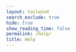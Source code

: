 ```yaml
---
layout: tailwind
search_exclude: true
hide: true
show_reading_time: false
permalink: /help/
title: Help
---
```


<html lang="en">
<head>
    <meta charset="UTF-8">
    <meta name="viewport" content="width=device-width, initial-scale=1.0">
    <title>Help Center</title>
    <style>
        body {
            background-image: url("../../images/background9674.png");
            background-size: cover;
            background-position: center;
            background-repeat: no-repeat;
            background-attachment: fixed;
            font-family: -apple-system, BlinkMacSystemFont, 'Segoe UI', Roboto, sans-serif;
        }

        .container {
            max-width: 1200px;
            margin: 0 auto;
            padding: 20px;
        }

        .help-header {
            background: rgba(255, 255, 255, 0.95);
            backdrop-filter: blur(10px);
            border-radius: 12px;
            padding: 30px;
            margin-bottom: 30px;
            text-align: center;
            box-shadow: 0 8px 32px rgba(0, 0, 0, 0.1);
        }

        .help-tabs {
            display: flex;
            background: rgba(255, 255, 255, 0.9);
            border-radius: 12px;
            padding: 8px;
            margin-bottom: 20px;
            overflow-x: auto;
        }

        .tab-button {
            flex: 1;
            padding: 12px 20px;
            border: none;
            background: transparent;
            border-radius: 8px;
            cursor: pointer;
            font-weight: 500;
            transition: all 0.3s ease;
            white-space: nowrap;
        }

        .tab-button.active {
            background: #b91c1c;
            color: white;
        }

        .tab-button:hover:not(.active) {
            background: rgba(255, 255, 255, 0.1);
        }

        .tab-content {
            display: none;
            background: rgba(0, 0, 0, 0.95);
            backdrop-filter: blur(10px);
            border-radius: 12px;
            padding: 30px;
            box-shadow: 0 8px 32px rgba(0, 0, 0, 0.1);
        }

        .tab-content.active {
            display: block;
        }

        .form-group {
            margin-bottom: 20px;
        }

        .form-label {
            display: block;
            margin-bottom: 8px;
            font-weight: 600;
            color: #333;
        }

        .form-input, .form-select, .form-textarea {
            width: 100%;
            padding: 12px;
            border: 2px solidrgb(0, 0, 0);
            border-radius: 8px;
            font-size: 16px;
            transition: border-color 0.3s ease;
        }

        .form-input:focus, .form-select:focus, .form-textarea:focus {
            outline: none;
            border-color: #b91c1c;
        }

        .form-textarea {
            min-height: 120px;
            resize: vertical;
        }

        .btn {
            padding: 12px 24px;
            border: none;
            border-radius: 8px;
            font-weight: 600;
            cursor: pointer;
            transition: all 0.3s ease;
            text-decoration: none;
            display: inline-block;
            text-align: center;
        }

        .btn-primary {
            background: #b91c1c;
            color: white;
        }

        .btn-primary:hover {
            background: #991b1b;
        }

        .btn-secondary {
            background: #6b7280;
            color: white;
        }

        .btn-secondary:hover {
            background: #4b5563;
        }

        .request-card, .faq-item {
            background: black;
            border-radius: 8px;
            padding: 20px;
            margin-bottom: 16px;
            box-shadow: 0 2px 8px rgba(0, 0, 0, 0.1);
            border-left: 4px solid #b91c1c;
        }

        .request-header {
            display: flex;
            justify-content: space-between;
            align-items: flex-start;
            margin-bottom: 12px;
        }

        .request-title {
            font-size: 18px;
            font-weight: 600;
            color: #111827;
        }

        .status-badge {
            padding: 4px 12px;
            border-radius: 20px;
            font-size: 12px;
            font-weight: 600;
            text-transform: uppercase;
        }

        .status-open { background: #fee2e2; color: #dc2626; }
        .status-in_progress { background: #fef3c7; color: #d97706; }
        .status-resolved { background: #dcfce7; color: #16a34a; }
        .status-closed { background: #f3f4f6; color: #6b7280; }

        .priority-badge {
            padding: 2px 8px;
            border-radius: 12px;
            font-size: 11px;
            font-weight: 600;
            margin-left: 8px;
        }

        .priority-low { background: #f0f9ff; color: #0369a1; }
        .priority-medium { background: #fef3c7; color: #d97706; }
        .priority-high { background: #fee2e2; color: #dc2626; }
        .priority-urgent { background: #fecaca; color: #991b1b; }

        .search-box {
            position: relative;
            margin-bottom: 20px;
        }

        .search-input {
            width: 100%;
            padding: 12px 16px 12px 44px;
            border: 2px solid #e5e7eb;
            border-radius: 8px;
            font-size: 16px;
        }

        .search-icon {
            position: absolute;
            left: 14px;
            top: 50%;
            transform: translateY(-50%);
            color: #6b7280;
        }

        .filters {
            display: flex;
            gap: 16px;
            margin-bottom: 24px;
            flex-wrap: wrap;
            }

            .filter-select {
                min-width: 220px;
                font-size: 1.2em;
                padding: 18px 22px;
                height: 56px;
            }
            .loading {    text-align: center;
            padding: 40px;
            color:rgb(0, 0, 0);
        }

        .error {
            background:rgb(0, 0, 0);
            color: #dc2626;
            padding: 12px;
            border-radius: 8px;
            margin-bottom: 20px;
        }

        .success {
            background: #dcfce7;
            color: #16a34a;
            padding: 12px;
            border-radius: 8px;
            margin-bottom: 20px;
        }

        .faq-question {
            font-weight: 600;
            cursor: pointer;
            display: flex;
            justify-content: space-between;
            align-items: center;
        }

        .faq-answer {
            display: none;
            margin-top: 12px;
            padding-top: 12px;
            border-top: 1px solidrgb(0, 0, 0);
            color: #4b5563;
            line-height: 1.6;
        }

        .faq-answer.show {
            display: block;
        }

        .chevron {
            transition: transform 0.3s ease;
        }

        .chevron.rotate {
            transform: rotate(180deg);
        }

        .request-detail {
            background: #f9fafb;
            border-radius: 8px;
            padding: 16px;
            margin-top: 12px;
        }

        .pagination {
            display: flex;
            justify-content: center;
            gap: 8px;
            margin-top: 20px;
        }

        .page-btn {
            padding: 8px 12px;
            border: 1px solid #d1d5db;
            background: white;
            border-radius: 4px;
            cursor: pointer;
        }

        .page-btn.active {
            background: #b91c1c;
            color: white;
            border-color: #b91c1c;
        }

        .stats-grid {
            display: grid;
            grid-template-columns: repeat(auto-fit, minmax(200px, 1fr));
            gap: 20px;
            margin-bottom: 30px;
        }

        .stat-card {
            background: white;
            border-radius: 8px;
            padding: 20px;
            text-align: center;
            box-shadow: 0 2px 8px rgba(0, 0, 0, 0.1);
        }

        .stat-number {
            font-size: 2em;
            font-weight: bold;
            color: #b91c1c;
        }

        .stat-label {
            color: #6b7280;
            margin-top: 4px;
        }

        .message-area {
            position: fixed;
            top: 20px;
            right: 20px;
            z-index: 1000;
        }

        .message {
            padding: 12px 20px;
            border-radius: 8px;
            margin-bottom: 10px;
            box-shadow: 0 4px 12px rgba(0, 0, 0, 0.15);
            opacity: 0;
            transform: translateX(100%);
            animation: slideIn 0.3s ease forwards;
        }

        .message.success {
            background: #dcfce7;
            color: #16a34a;
            border: 1px solid #bbf7d0;
        }

        .message.error {
            background: #fee2e2;
            color: #dc2626;
            border: 1px solid #fecaca;
        }

        @keyframes slideIn {
            to {
                opacity: 1;
                transform: translateX(0);
            }
        }

        @keyframes slideOut {
            to {
                opacity: 0;
                transform: translateX(100%);
            }
        }

        @media (max-width: 768px) {
            .container {
                padding: 10px;
            }
            
            .help-tabs {
                flex-direction: column;
            }
            
            .filters {
                flex-direction: column;
            }
            
            .request-header {
                flex-direction: column;
                gap: 8px;
            }

            .message-area {
                left: 20px;
                right: 20px;
            }
        }
    </style>
</head>
<body>
    <div class="container">
        <div class="help-header">
            <h1 style="color: #b91c1c; margin: 0 0 10px 0; font-size: 2.5em;">Help Center</h1>
            <p style="color: #6b7280; margin: 0; font-size: 1.1em;">Get help, find answers, and manage your support requests</p>
        </div>

        <div class="help-tabs">
            <button class="tab-button active" onclick="showTab('faqs')">📚 FAQs</button>
            <button class="tab-button" onclick="showTab('my-requests')">📋 My Requests</button>
            <button class="tab-button" onclick="showTab('new-request')">➕ New Request</button>
            <button class="tab-button" id="admin-tab" onclick="showTab('admin')" style="display: none;">⚙️ Admin</button>
        </div>

        <!-- FAQ Tab -->
        <div id="faqs" class="tab-content active">
            <div class="search-box">
                <input type="text" class="search-input" id="faq-search" placeholder="Search FAQs...">
                <span class="search-icon">🔍</span>
            </div>
            
            <div class="filters">
                <select class="form-select filter-select" id="faq-category-filter">
                    <option value="all">All Categories</option>
                    <option value="technical">Technical</option>
                    <option value="account">Account</option>
                    <option value="general">General</option>
                    <option value="billing">Billing</option>
                </select>
            </div>

            <div id="faq-list"></div>
        </div>

        <!-- My Requests Tab -->
        <div id="my-requests" class="tab-content">
            <div class="filters">
                <select class="form-select filter-select" id="status-filter">
                    <option value="all">All Status</option>
                    <option value="open">Open</option>
                    <option value="in_progress">In Progress</option>
                    <option value="resolved">Resolved</option>
                    <option value="closed">Closed</option>
                </select>
                
                <select class="form-select filter-select" id="category-filter">
                    <option value="all">All Categories</option>
                    <option value="technical">Technical</option>
                    <option value="account">Account</option>
                    <option value="general">General</option>
                    <option value="bug_report">Bug Report</option>
                    <option value="feature_request">Feature Request</option>
                    <option value="billing">Billing</option>
                    <option value="other">Other</option>
                </select>
                
                <select class="form-select filter-select" id="priority-filter">
                    <option value="all">All Priorities</option>
                    <option value="low">Low</option>
                    <option value="medium">Medium</option>
                    <option value="high">High</option>
                    <option value="urgent">Urgent</option>
                </select>
                
                <button class="btn btn-secondary" onclick="loadMyRequests()">🔄 Refresh</button>
            </div>

            <div id="my-requests-list"></div>
            <div id="requests-pagination"></div>
        </div>

        <!-- New Request Tab -->
        <div id="new-request" class="tab-content">
            <form id="help-request-form">
                <div class="form-group">
                    <label class="form-label" for="request-title">Title *</label>
                    <input type="text" class="form-input" id="request-title" required placeholder="Brief description of your issue">
                </div>

                <div class="form-group">
                    <label class="form-label" for="request-category">Category *</label>
                    <select class="form-select" id="request-category" required>
                        <option value="">Select a category</option>
                        <option value="technical">Technical Issue</option>
                        <option value="account">Account Problem</option>
                        <option value="general">General Question</option>
                        <option value="bug_report">Bug Report</option>
                        <option value="feature_request">Feature Request</option>
                        <option value="billing">Billing</option>
                        <option value="other">Other</option>
                    </select>
                </div>

                <div class="form-group">
                    <label class="form-label" for="request-priority">Priority</label>
                    <select class="form-select" id="request-priority">
                        <option value="low">Low</option>
                        <option value="medium" selected>Medium</option>
                        <option value="high">High</option>
                        <option value="urgent">Urgent</option>
                    </select>
                </div>

                <div class="form-group">
                    <label class="form-label" for="request-description">Description *</label>
                    <textarea class="form-textarea" id="request-description" required placeholder="Please provide detailed information about your issue or question..."></textarea>
                </div>

                <div class="form-group">
                    <label class="form-label" for="contact-email">Contact Email</label>
                    <input type="email" class="form-input" id="contact-email" placeholder="Optional: Different email for responses">
                </div>

                <button type="submit" class="btn btn-primary">Submit Request</button>
            </form>
        </div>

        <!-- Admin Tab -->
        <div id="admin" class="tab-content">
            <div id="admin-stats" class="stats-grid"></div>
            
            <div class="filters">
                <select class="form-select filter-select" id="admin-status-filter">
                    <option value="all">All Status</option>
                    <option value="open">Open</option>
                    <option value="in_progress">In Progress</option>
                    <option value="resolved">Resolved</option>
                    <option value="closed">Closed</option>
                </select>
                
                <button class="btn btn-secondary" onclick="loadAllRequests()">🔄 Refresh</button>
                <button class="btn btn-primary" onclick="showCreateFaqForm()">➕ Add FAQ</button>
            </div>

            <div id="admin-requests-list"></div>
        </div>

        <!-- Message Area -->
        <div id="message-area" class="message-area"></div>
    </div>

    <script type="module">
        import { pythonURI, fetchOptions } from '../assets/js/api/config.js';
        
        let currentUser = null;
        let currentPage = 1;
        let isAdmin = false;

        // Initialize the page
        document.addEventListener('DOMContentLoaded', async function() {
            await checkUserAuth();
            await loadFAQs();
            setupEventListeners();
        });

        async function checkUserAuth() {
            try {
                // Check if user is authenticated and get user info
                const response = await fetch(`${pythonURI}/api/user`, fetchOptions);
                if (response.ok) {
                    currentUser = await response.json();
                    isAdmin = currentUser.role === 'Admin';
                    
                    if (isAdmin) {
                        document.getElementById('admin-tab').style.display = 'block';
                    }
                }
            } catch (error) {
                console.error('Error checking authentication:', error);
            }
        }

        function setupEventListeners() {
            // FAQ search
            document.getElementById('faq-search').addEventListener('input', debounce(searchFAQs, 300));
            document.getElementById('faq-category-filter').addEventListener('change', loadFAQs);
            
            // Request filters
            document.getElementById('status-filter').addEventListener('change', loadMyRequests);
            document.getElementById('category-filter').addEventListener('change', loadMyRequests);
            document.getElementById('priority-filter').addEventListener('change', loadMyRequests);
            
            // Form submission
            document.getElementById('help-request-form').addEventListener('submit', submitHelpRequest);
        }

        window.showTab = function(tabName) {
            // Hide all tabs
            document.querySelectorAll('.tab-content').forEach(tab => {
                tab.classList.remove('active');
            });
            document.querySelectorAll('.tab-button').forEach(btn => {
                btn.classList.remove('active');
            });
            
            // Show selected tab
            document.getElementById(tabName).classList.add('active');
            event.target.classList.add('active');
            
            // Load data for the tab
            switch(tabName) {
                case 'my-requests':
                    loadMyRequests();
                    break;
                case 'admin':
                    if (isAdmin) {
                        loadAdminStats();
                        loadAllRequests();
                    }
                    break;
            }
        }

        async function loadFAQs() {
            const category = document.getElementById('faq-category-filter').value;
            const search = document.getElementById('faq-search').value;
            
            try {
                let url = `${pythonURI}/api/help/faqs`;
                const params = new URLSearchParams();
                if (category !== 'all') params.append('category', category);
                if (search) params.append('search', search);
                if (params.toString()) url += '?' + params.toString();
                
                const response = await fetch(url);
                const data = await response.json();
                
                displayFAQs(data.faqs);
            } catch (error) {
                console.error('Error loading FAQs:', error);
                showMessage('Error loading FAQs', 'error');
            }
        }

        function displayFAQs(faqGroups) {
            const container = document.getElementById('faq-list');
            container.innerHTML = '';
            
            if (Object.keys(faqGroups).length === 0) {
                container.innerHTML = '<div class="loading">No FAQs found</div>';
                return;
            }
            
            Object.entries(faqGroups).forEach(([category, faqs]) => {
                const categoryHeader = document.createElement('h3');
                categoryHeader.textContent = category.charAt(0).toUpperCase() + category.slice(1).replace('_', ' ');
                categoryHeader.style.color = '#b91c1c';
                categoryHeader.style.marginTop = '30px';
                categoryHeader.style.marginBottom = '15px';
                container.appendChild(categoryHeader);
                
                faqs.forEach(faq => {
                    const faqElement = document.createElement('div');
                    faqElement.className = 'faq-item';
                    faqElement.innerHTML = `
                        <div class="faq-question" onclick="toggleFaq(this)">
                            <span>${faq.question}</span>
                            <span class="chevron">▼</span>
                        </div>
                        <div class="faq-answer">
                            ${faq.answer}
                        </div>
                    `;
                    container.appendChild(faqElement);
                });
            });
        }

        window.toggleFaq = function(element) {
            const answer = element.nextElementSibling;
            const chevron = element.querySelector('.chevron');
            
            answer.classList.toggle('show');
            chevron.classList.toggle('rotate');
        }

        async function searchFAQs() {
            await loadFAQs();
        }

        window.loadMyRequests = async function() {
            if (!currentUser) return;
            
            const status = document.getElementById('status-filter').value;
            const category = document.getElementById('category-filter').value;
            const priority = document.getElementById('priority-filter').value;
            
            try {
                let url = `${pythonURI}/api/help/requests`;
                const params = new URLSearchParams();
                if (status !== 'all') params.append('status', status);
                if (category !== 'all') params.append('category', category);
                if (priority !== 'all') params.append('priority', priority);
                params.append('page', currentPage);
                if (params.toString()) url += '?' + params.toString();
                
                const response = await fetch(url, fetchOptions);
                const data = await response.json();
                
                displayRequests(data.requests, 'my-requests-list');
                displayPagination(data.pagination, 'requests-pagination');
            } catch (error) {
                console.error('Error loading requests:', error);
                showMessage('Error loading requests', 'error');
            }
        }

        window.loadAllRequests = async function() {
            if (!isAdmin) return;
            
            const status = document.getElementById('admin-status-filter').value;
            
            try {
                let url = `${pythonURI}/api/help/requests`;
                const params = new URLSearchParams();
                if (status !== 'all') params.append('status', status);
                params.append('admin', 'true');
                if (params.toString()) url += '?' + params.toString();
                
                const response = await fetch(url, fetchOptions);
                const data = await response.json();
                
                displayRequests(data.requests, 'admin-requests-list', true);
            } catch (error) {
                console.error('Error loading admin requests:', error);
                showMessage('Error loading requests', 'error');
            }
        }

        function displayRequests(requests, containerId, isAdmin = false) {
            const container = document.getElementById(containerId);
            container.innerHTML = '';
            
            if (requests.length === 0) {
                container.innerHTML = '<div class="loading">No requests found</div>';
                return;
            }
            
            requests.forEach(request => {
                const requestElement = document.createElement('div');
                requestElement.className = 'request-card';
                requestElement.innerHTML = `
                    <div class="request-header">
                        <div>
                            <div class="request-title">${request.title}</div>
                            <div style="margin-top: 4px; color: #6b7280; font-size: 14px;">
                                ${request.category.replace('_', ' ')} • ${formatDate(request.created_date)}
                                ${isAdmin ? ` • User: ${request.user_name || 'Unknown'}` : ''}
                            </div>
                        </div>
                        <div>
                            <span class="status-badge status-${request.status}">${request.status.replace('_', ' ')}</span>
                            <span class="priority-badge priority-${request.priority}">${request.priority}</span>
                        </div>
                    </div>
                    <div class="request-detail">
                        <p style="margin: 0; color: #4b5563;">${request.description}</p>
                        ${isAdmin ? `
                            <div style="margin-top: 12px; padding-top: 12px; border-top: 1px solid #e5e7eb;">
                                <button class="btn btn-primary" onclick="respondToRequest(${request.id})" style="margin-right: 8px;">Respond</button>
                                <button class="btn btn-secondary" onclick="updateRequestStatus(${request.id})">Update Status</button>
                            </div>
                        ` : ''}
                    </div>
                `;
                container.appendChild(requestElement);
            });
        }

        function displayPagination(pagination, containerId) {
            const container = document.getElementById(containerId);
            if (!pagination || pagination.pages <= 1) {
                container.innerHTML = '';
                return;
            }
            
            let paginationHtml = '<div class="pagination">';
            
            if (pagination.has_prev) {
                paginationHtml += `<button class="page-btn" onclick="changePage(${pagination.page - 1})">Previous</button>`;
            }
            
            for (let i = 1; i <= pagination.pages; i++) {
                const activeClass = i === pagination.page ? ' active' : '';
                paginationHtml += `<button class="page-btn${activeClass}" onclick="changePage(${i})">${i}</button>`;
            }
            
            if (pagination.has_next) {
                paginationHtml += `<button class="page-btn" onclick="changePage(${pagination.page + 1})">Next</button>`;
            }
            
            paginationHtml += '</div>';
            container.innerHTML = paginationHtml;
        }

        window.changePage = function(page) {
            currentPage = page;
            loadMyRequests();
        }

        async function submitHelpRequest(event) {
            event.preventDefault();
            
            const formData = {
                title: document.getElementById('request-title').value,
                category: document.getElementById('request-category').value,
                priority: document.getElementById('request-priority').value,
                description: document.getElementById('request-description').value,
                contact_email: document.getElementById('contact-email').value
            };
            
            try {
                const response = await fetch(`${pythonURI}/api/help/requests`, {
                    ...fetchOptions,
                    method: 'POST',
                    headers: {
                        ...fetchOptions.headers,
                        'Content-Type': 'application/json'
                    },
                    body: JSON.stringify(formData)
                });
                
                const data = await response.json();
                
                if (response.ok) {
                    showMessage('Help request submitted successfully!', 'success');
                    document.getElementById('help-request-form').reset();
                    setTimeout(() => showTab('my-requests'), 1000);
                } else {
                    showMessage(data.message || 'Error submitting request', 'error');
                }
            } catch (error) {
                console.error('Error submitting request:', error);
                showMessage('Error submitting request', 'error');
            }
        }

        async function loadAdminStats() {
            if (!isAdmin) return;
            
            try {
                const response = await fetch(`${pythonURI}/api/help/statistics`, fetchOptions);
                const data = await response.json();
                
                displayAdminStats(data);
            } catch (error) {
                console.error('Error loading admin stats:', error);
            }
        }

        function displayAdminStats(stats) {
            const container = document.getElementById('admin-stats');
            container.innerHTML = `
                <div class="stat-card">
                    <div class="stat-number">${stats.requests.total}</div>
                    <div class="stat-label">Total Requests</div>
                </div>
                <div class="stat-card">
                    <div class="stat-number">${stats.requests.open}</div>
                    <div class="stat-label">Open Requests</div>
                </div>
                <div class="stat-card">
                    <div class="stat-number">${stats.requests.in_progress}</div>
                    <div class="stat-label">In Progress</div>
                </div>
                <div class="stat-card">
                    <div class="stat-number">${stats.requests.resolved}</div>
                    <div class="stat-label">Resolved</div>
                </div>
            `;
        }

        window.respondToRequest = async function(requestId) {
            const response = prompt('Enter your response:');
            if (!response) return;
            
            try {
                const resp = await fetch(`${pythonURI}/api/help/requests/${requestId}/response`, {
                    ...fetchOptions,
                    method: 'POST',
                    headers: {
                        ...fetchOptions.headers,
                        'Content-Type': 'application/json'
                    },
                    body: JSON.stringify({ 
                        response: response,
                        new_status: 'in_progress'
                    })
                });
                
                if (resp.ok) {
                    showMessage('Response sent successfully!', 'success');
                    loadAllRequests();
                } else {
                    showMessage('Error sending response', 'error');
                }
            } catch (error) {
                console.error('Error responding to request:', error);
                showMessage('Error sending response', 'error');
            }
        }

        window.updateRequestStatus = async function(requestId) {
            const newStatus = prompt('Enter new status (open, in_progress, resolved, closed):');
            if (!newStatus || !['open', 'in_progress', 'resolved', 'closed'].includes(newStatus)) {
                showMessage('Invalid status', 'error');
                return;
            }
            
            try {
                const response = await fetch(`${pythonURI}/api/help/requests/${requestId}/status`, {
                    ...fetchOptions,
                    method: 'PUT',
                    headers: {
                        ...fetchOptions.headers,
                        'Content-Type': 'application/json'
                    },
                    body: JSON.stringify({ status: newStatus })
                });
                
                if (response.ok) {
                    showMessage('Status updated successfully!', 'success');
                    loadAllRequests();
                } else {
                    showMessage('Error updating status', 'error');
                }
            } catch (error) {
                console.error('Error updating status:', error);
                showMessage('Error updating status', 'error');
            }
        }

        window.showCreateFaqForm = function() {
            const question = prompt('Enter FAQ question:');
            if (!question) return;
            
            const answer = prompt('Enter FAQ answer:');
            if (!answer) return;
            
            const category = prompt('Enter FAQ category (technical, account, general, billing):');
            if (!category || !['technical', 'account', 'general', 'billing'].includes(category)) {
                showMessage('Invalid category', 'error');
                return;
            }
            
            createFaq(question, answer, category);
        }

        async function createFaq(question, answer, category) {
            try {
                const response = await fetch(`${pythonURI}/api/help/faqs`, {
                    ...fetchOptions,
                    method: 'POST',
                    headers: {
                        ...fetchOptions.headers,
                        'Content-Type': 'application/json'
                    },
                    body: JSON.stringify({
                        question: question,
                        answer: answer,
                        category: category
                    })
                });
                
                if (response.ok) {
                    showMessage('FAQ created successfully!', 'success');
                    loadFAQs();
                } else {
                    showMessage('Error creating FAQ', 'error');
                }
            } catch (error) {
                console.error('Error creating FAQ:', error);
                showMessage('Error creating FAQ', 'error');
            }
        }

        function formatDate(dateString) {
            return new Date(dateString).toLocaleDateString('en-US', {
                year: 'numeric',
                month: 'short',
                day: 'numeric',
                hour: '2-digit',
                minute: '2-digit'
            });
        }

        function showMessage(message, type) {
            const messageArea = document.getElementById('message-area');
            const messageElement = document.createElement('div');
            messageElement.className = `message ${type}`;
            messageElement.textContent = message;
            
            messageArea.appendChild(messageElement);
            
            // Auto-remove after 5 seconds
            setTimeout(() => {
                messageElement.style.animation = 'slideOut 0.3s ease forwards';
                setTimeout(() => {
                    if (messageElement.parentNode) {
                        messageElement.parentNode.removeChild(messageElement);
                    }
                }, 300);
            }, 5000);
        }

        function debounce(func, wait) {
            let timeout;
            return function executedFunction(...args) {
                const later = () => {
                    clearTimeout(timeout);
                    func(...args);
                };
                clearTimeout(timeout);
                timeout = setTimeout(later, wait);
            };
        }
    </script>
</body>
</html>
